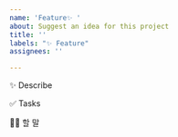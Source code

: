 ```yaml
---
name: 'Feature✨ '
about: Suggest an idea for this project
title: ''
labels: "✨ Feature"
assignees: ''

---
```


✨ Describe

✅ Tasks

🙋🏻 할 말
